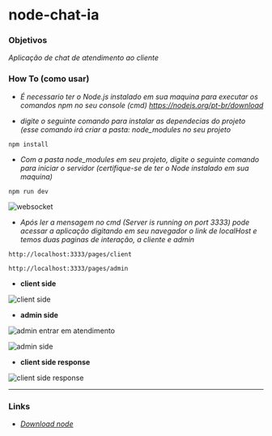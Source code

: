 # node-chat-ia

### Objetivos
_Aplicação de chat de atendimento ao cliente_

### How To (como usar)
- _É necessario ter o Node.js instalado em sua maquina para executar os comandos npm no seu console (cmd) https://nodejs.org/pt-br/download_ 

- _digite o seguinte comando para instalar as dependecias do projeto (esse comando irá criar a pasta: node_modules no seu projeto_
```
npm install
```

 - _Com a pasta node_modules em seu projeto, digite o seguinte comando para iniciar o servidor (certifique-se de ter o Node instalado em sua maquina)_

```
npm run dev
```

![websocket](https://github.com/perseul/node-chat-ia/assets/53841377/3509ab23-b6c7-4056-bcf9-6e797ad983fa)


- _Após ler a mensagem no cmd (Server is running on port 3333) pode acessar a aplicação digitando em seu navegador o link de localHost e temos duas paginas de interação, a cliente e admin_
```  
http://localhost:3333/pages/client
```
```
http://localhost:3333/pages/admin
```
- **client side**

![client side](https://github.com/perseul/node-chat-ia/assets/53841377/31344edb-b492-492a-b836-d60d7343bb0a)

- **admin side**

![admin entrar em atendimento](https://github.com/perseul/node-chat-ia/assets/53841377/86f9e8fe-25cd-455e-ad8e-324c2c652cca)

![admin side](https://github.com/perseul/node-chat-ia/assets/53841377/b4164e72-7daa-4ee0-8b5d-cd152c51b945)

- **client side response**

![client side response ](https://github.com/perseul/node-chat-ia/assets/53841377/56008899-bc8c-4a0e-88a0-2386782032e5)

----------
### Links
- _[Download node](https://nodejs.org/pt-br/download)_
